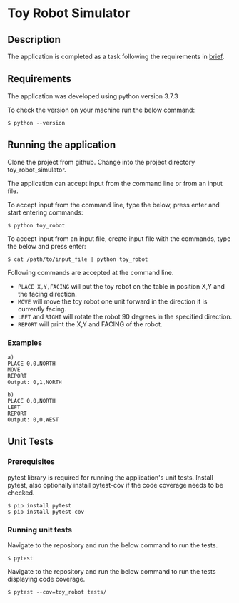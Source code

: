# Toy Robot Simulator

## Description
The application is completed as a task following the requirements in [brief](BRIEF.md).

## Requirements
The application was developed using python version 3.7.3

To check the version on your machine run the below command:

    $ python --version

## Running the application
Clone the project from github. Change into the project directory toy_robot_simulator.

The application can accept input from the command line or from an input file.

To accept input from the command line, type the below, press enter and start entering commands:

    $ python toy_robot

To accept input from an input file, create input file with the commands, type the below and press enter:

    $ cat /path/to/input_file | python toy_robot

Following commands are accepted at the command line. 
* `PLACE X,Y,FACING` will put the toy robot on the table in position X,Y and the facing direction.
* `MOVE` will move the toy robot one unit forward in the direction it is currently facing.
* `LEFT` and `RIGHT` will rotate the robot 90 degrees in the specified direction.
* `REPORT` will print the X,Y and FACING of the robot.

### Examples
```
a)
PLACE 0,0,NORTH
MOVE
REPORT
Output: 0,1,NORTH

b)
PLACE 0,0,NORTH
LEFT
REPORT
Output: 0,0,WEST
```

## Unit Tests

### Prerequisites
pytest library is required for running the application's unit tests. Install pytest, also optionally install pytest-cov if the code coverage needs to be checked.

    $ pip install pytest
    $ pip install pytest-cov

### Running unit tests
Navigate to the repository and run the below command to run the tests.

    $ pytest

Navigate to the repository and run the below command to run
the tests displaying code coverage.

    $ pytest --cov=toy_robot tests/
